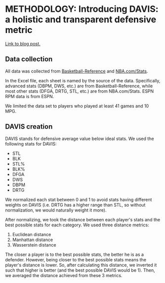 # METHODOLOGY: Introducing DAVIS: a holistic and transparent defensive metric

[Link to blog post.](https://dribbleanalytics.blog/2019/11/davis-defense)

## Data collection

All data was collected from [Basketball-Reference](http://basketball-reference.com/) and [NBA.com/Stats](https://stats.nba.com/). 

In the Excel file, each sheet is named by the source of the data. Specifically, advanced stats (DBPM, DWS, etc.) are from Basketball-Reference, while most other stats (DFGA, DRTG, STL, etc.) are from NBA.com/Stats. ESPN RPM data is from ESPN.

We limited the data set to players who played at least 41 games and 10 MPG.

## DAVIS creation

DAVIS stands for defensive average value below ideal stats. We used the following stats for DAVIS:

- STL
- BLK
- STL%
- BLK%
- DFGA
- DWS
- DBPM
- DRTG

We normalized each stat between 0 and 1 to avoid stats having different weights on DAVIS (i.e. DRTG has a higher range than STL, so without normalization, we would naturally weight it more).

After normalizing, we took the distance between each player's stats and the best possible stats for each category. We used three distance metrics:

1. Euclidean distance
2. Manhattan distance
3. Wasserstein distance

The closer a player is to the best possible stats, the better he is as a defender. However, being closer to the best possible stats means the player's distance is lower. So, after calculating this distance, we inverted it such that higher is better (and the best possible DAVIS would be 1). Then, we averaged the distance achieved from these 3 metrics.

